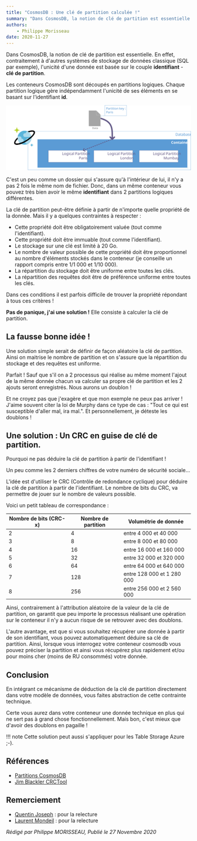 ```yaml
---
title: "CosmosDB : Une clé de partition calculée !"
summary: "Dans CosmosDB, la notion de clé de partition est essentielle. En effet, contraitement à d'autres systèmes de stockage de données classique (SQL par exemple), l'unicité d'une donnée est basée sur le couple **identifiant** - **clé de partition**."
authors:
    - Philippe Morisseau
date: 2020-11-27
---
```

Dans CosmosDB, la notion de clé de partition est essentielle. En effet, contraitement à d'autres systèmes de stockage de données classique (SQL par exemple), l'unicité d'une donnée est basée sur le couple **identifiant** - **clé de partition**.

Les conteneurs CosmosDB sont découpés en partitions logiques. Chaque partition logique gère indépendamment l'unicité de ses éléments en se basant sur l'identifiant **id**. 

![CosmosDB PartitionKey](../../img/cosmosdb.partitionkey.svg)

C'est un peu comme un dossier qui s'assure qu'à l'intérieur de lui, il n'y a pas 2 fois le même nom de fichier. 
Donc, dans un même conteneur vous pouvez très bien avoir le même **identifiant** dans 2 partitions logiques différentes.

La clé de partition peut-être définie à partir de n'importe quelle propriété de la donnée. Mais il y a quelques contraintes à respecter :

- Cette propriété doit être obligatoirement valuée (tout comme l'identifiant).
- Cette propriété doit être immuable (tout comme l'identifiant).
- Le stockage sur une clé est limité à 20 Go. 
- Le nombre de valeur possible de cette propriété doit être proportionnel au nombre d'éléments stockés dans le conteneur (je conseille un rapport compris entre 1/1 000 et 1/10 000).
- La répartition du stockage doit être uniforme entre toutes les clés.
- La répartition des requêtes doit être de préférence uniforme entre toutes les clés.

Dans ces conditions il est parfois difficile de trouver la propriété répondant à tous ces critères !

**Pas de panique, j'ai une solution !** Elle consiste à calculer la clé de partition.

## La fausse bonne idée !

Une solution simple serait de définir de façon aléatoire la clé de partition. Ainsi on maitrise le nombre de partition et on s'assure que la répartition du stockage et des requêtes est uniforme. 

Parfait ! Sauf que s'il on a 2 processus qui réalise au même moment l'ajout de la même donnée chacun va calculer sa propre clé de partition et les 2 ajouts seront enregistrés. Nous aurons un doublon !

Et ne croyez pas que j'exagère et que mon exemple ne peux pas arriver ! J'aime souvent citer la loi de Murphy dans ce type de cas : "Tout ce qui est susceptible d'aller mal, ira mal.". Et personnellement, je déteste les doublons !

## Une solution : Un CRC en guise de clé de partition.

Pourquoi ne pas déduire la clé de partition à partir de l'identifiant ! 

Un peu comme les 2 derniers chiffres de votre numéro de sécurité sociale... 

L'idée est d'utiliser le CRC (Contrôle de redondance cyclique) pour déduire la clé de partition à partir de l'identifiant. Le nombre de bits du CRC, va permettre de jouer sur le nombre de valeurs possible.

Voici un petit tableau de correspondance :

| Nombre de bits (CRC-x) | Nombre de partition | Volumétrie de donnée |
|-|-|-|
| 2 | 4 | entre 4 000 et 40 000 |
| 3 | 8 | entre 8 000 et 80 000 |
| 4 | 16 | entre 16 000 et 160 000 |
| 5 | 32 | entre 32 000 et 320 000 |
| 6 | 64 | entre 64 000 et 640 000 |
| 7 | 128 | entre 128 000 et 1 280 000 |
| 8 | 256 | entre 256 000 et 2 560 000 |

Ainsi, contrairement à l'attribution aléatoire de la valeur de la clé de partition, on garantit que peu importe le processus réalisant une opération sur le conteneur il n'y a aucun risque de se retrouver avec des doublons.

L'autre avantage, est que si vous souhaitez récupérer une donnée à partir de son identifiant, vous pouvez automatiquement déduire sa clé de partition. Ainsi, lorsque vous interrogez votre conteneur cosmosdb vous pouvez préciser la partition et ainsi vous récupérez plus rapidement et/ou pour moins cher (moins de RU consommés) votre donnée.

## Conclusion

En intégrant ce mécanisme de déduction de la clé de partition directement dans votre modèle de données, vous faites abstraction de cette contrainte technique.

Certe vous aurez dans votre conteneur une donnée technique en plus qui ne sert pas à grand chose fonctionnellement. Mais bon, c'est mieux que d'avoir des doublons en pagaille !

!!! note
    Cette solution peut aussi s'appliquer pour les Table Storage Azure ;-).

## Références

- [Partitions CosmosDB](https://docs.microsoft.com/fr-fr/azure/cosmos-db/partitioning-overview#choose-partitionkey)
- [Jim Blackler CRCTool](http://svn.jimblackler.net/jimblackler/trunk/Visual%20Studio%202005/Projects/PersistentObjects/CRCTool.cs)
  
## Remerciement

- [Quentin Joseph](https://www.linkedin.com/in/quentin-joseph-a4962b87/) : pour la relecture
- [Laurent Mondeil](https://www.linkedin.com/in/laurent-mondeil-0a87a743/) : pour la relecture

_Rédigé par Philippe MORISSEAU, Publié le 27 Novembre 2020_